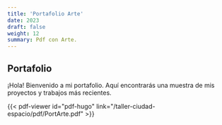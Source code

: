 ```yaml
---
title: 'Portafolio Arte'
date: 2023
draft: false
weight: 12
summary: Pdf con Arte.
---
```


## Portafolio

¡Hola! Bienvenido a mi portafolio. Aquí encontrarás una muestra de mis proyectos y trabajos más recientes.


{{< pdf-viewer id="pdf-hugo" link="/taller-ciudad-espacio/pdf/PortArte.pdf"  >}}

